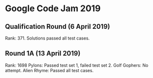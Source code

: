 # Google Code Jam 2019

## Qualification Round (6 April 2019)
Rank: 371.
Solutions passed all test cases.

## Round 1A (13 April 2019)
Rank: 1698
Pylons: Passed test set 1, failed test set 2.
Golf Gophers: No attempt.
Alien Rhyme: Passed all test cases.
